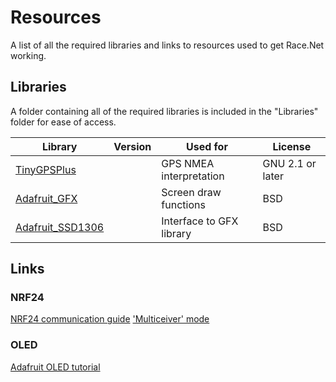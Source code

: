 # Resources
A list of all the required libraries and links to resources used to get Race.Net working.

## Libraries
A folder containing all of the required libraries is included in the "Libraries" folder for ease of access.

| Library | Version | Used for | License |
| --- | --- | --- | --- |
| [TinyGPSPlus](https://github.com/mikalhart/TinyGPSPlus) |  | GPS NMEA interpretation | GNU 2.1 or later |
| [Adafruit_GFX](https://github.com/adafruit/Adafruit-GFX-Library) |  | Screen draw functions | BSD |
| [Adafruit_SSD1306](https://github.com/adafruit/Adafruit_SSD1306) |  | Interface to GFX library | BSD |

## Links
### NRF24 
[NRF24 communication guide](https://medium.com/@benjamindavidfraser/arduino-nrf24l01-communications-947e1acb33fb)
['Multiceiver' mode](https://electronics.stackexchange.com/questions/102715/broadcast-in-nrf24l01)
### OLED
[Adafruit OLED tutorial](https://learn.adafruit.com/monochrome-oled-breakouts/arduino-library-and-examples)

